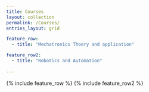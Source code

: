 ```yaml
---
title: Courses
layout: collection
permalink: /Courses/
entries_layout: grid

feature_row:
  - title: "Mechatronics Thoery and application"

feature_row2:
  - title: "Robotics and Automation"
  
---
```

{% include feature_row %}
{% include feature_row2 %}


